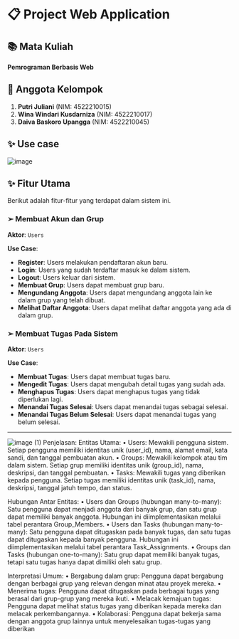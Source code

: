 # 📋 Project Web Application

## 📚 Mata Kuliah
**Pemrograman Berbasis Web**

## 👥 Anggota Kelompok
1. **Putri Juliani** (NIM: 4522210015)
2. **Wina Windari Kusdarniza** (NIM: 4522210017)
3. **Daiva Baskoro Upangga** (NIM: 4522210045)

## ✨ Use case
![image](https://github.com/user-attachments/assets/926abca0-72e5-44c7-9a31-ea81de7b88c2)
## ✨ Fitur Utama
Berikut adalah fitur-fitur yang terdapat dalam sistem ini.

### ➢ Membuat Akun dan Grup
**Aktor**: `Users`

**Use Case**:
- **Register**: Users melakukan pendaftaran akun baru.
- **Login**: Users yang sudah terdaftar masuk ke dalam sistem.
- **Logout**: Users keluar dari sistem.
- **Membuat Grup**: Users dapat membuat grup baru.
- **Mengundang Anggota**: Users dapat mengundang anggota lain ke dalam grup yang telah dibuat.
- **Melihat Daftar Anggota**: Users dapat melihat daftar anggota yang ada di dalam grup.

### ➢ Membuat Tugas Pada Sistem
**Aktor**: `Users`

**Use Case**:
- **Membuat Tugas**: Users dapat membuat tugas baru.
- **Mengedit Tugas**: Users dapat mengubah detail tugas yang sudah ada.
- **Menghapus Tugas**: Users dapat menghapus tugas yang tidak diperlukan lagi.
- **Menandai Tugas Selesai**: Users dapat menandai tugas sebagai selesai.
- **Menandai Tugas Belum Selesai**: Users dapat menandai tugas yang belum selesai.

---

![image (1)](https://github.com/user-attachments/assets/2a73ef91-1f60-4f6e-90d6-fbf51981be8d)
Penjelasan:
Entitas Utama:
• Users: Mewakili pengguna sistem. Setiap pengguna memiliki identitas 
unik (user_id), nama, alamat email, kata sandi, dan tanggal pembuatan 
akun. 
• Groups: Mewakili kelompok atau tim dalam sistem. Setiap grup 
memiliki identitas unik (group_id), nama, deskripsi, dan tanggal 
pembuatan. 
• Tasks: Mewakili tugas yang diberikan kepada pengguna. Setiap tugas 
memiliki identitas unik (task_id), nama, deskripsi, tanggal jatuh tempo, 
dan status.

Hubungan Antar Entitas:
• Users dan Groups (hubungan many-to-many): Satu pengguna dapat 
menjadi anggota dari banyak grup, dan satu grup dapat memiliki 
banyak anggota. Hubungan ini diimplementasikan melalui tabel 
perantara Group_Members. 
• Users dan Tasks (hubungan many-to-many): Satu pengguna dapat 
ditugaskan pada banyak tugas, dan satu tugas dapat ditugaskan kepada 
banyak pengguna. Hubungan ini diimplementasikan melalui tabel 
perantara Task_Assignments. 
• Groups dan Tasks (hubungan one-to-many): Satu grup dapat 
memiliki banyak tugas, tetapi satu tugas hanya dapat dimiliki oleh satu 
grup.

Interpretasi Umum:
• Bergabung dalam grup: Pengguna dapat bergabung dengan berbagai 
grup yang relevan dengan minat atau proyek mereka. 
• Menerima tugas: Pengguna dapat ditugaskan pada berbagai tugas 
yang berasal dari grup-grup yang mereka ikuti. 
• Melacak kemajuan tugas: Pengguna dapat melihat status tugas yang 
diberikan kepada mereka dan melacak perkembangannya. 
• Kolaborasi: Pengguna dapat bekerja sama dengan anggota grup 
lainnya untuk menyelesaikan tugas-tugas yang diberikan

